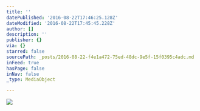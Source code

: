 ```yaml
---
title: ''
datePublished: '2016-08-22T17:46:25.128Z'
dateModified: '2016-08-22T17:45:45.228Z'
author: []
description: ''
publisher: {}
via: {}
starred: false
sourcePath: _posts/2016-08-22-f4e1a472-75ed-48dc-9e5f-15f0395c4adc.md
inFeed: true
hasPage: false
inNav: false
_type: MediaObject

---
```

![](https://the-grid-user-content.s3-us-west-2.amazonaws.com/3e0e7b1f-6707-45cc-a958-dbf368e32d50.jpg)
